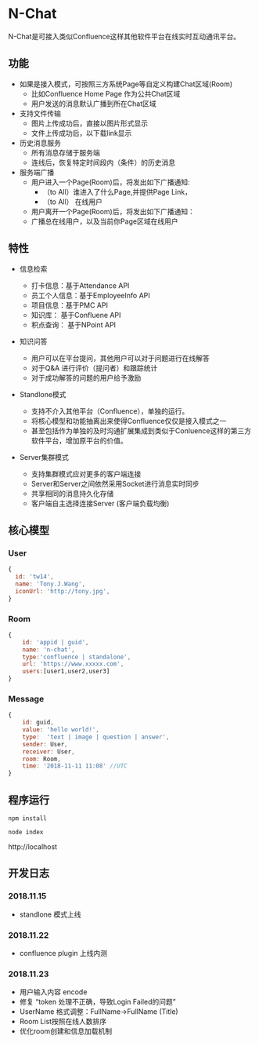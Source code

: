 # N-Chat

N-Chat是可接入类似Confluence这样其他软件平台在线实时互动通讯平台。

## 功能

* 如果是接入模式，可按照三方系统Page等自定义构建Chat区域(Room)
  * 比如Confluence Home Page 作为公共Chat区域
  * 用户发送的消息默认广播到所在Chat区域
* 支持文件传输
  * 图片上传成功后，直接以图片形式显示
  * 文件上传成功后，以下载link显示
* 历史消息服务
  * 所有消息存储于服务端
  * 连线后，恢复特定时间段内（条件）的历史消息
* 服务端广播
  * 用户进入一个Page(Room)后，将发出如下广播通知: 
    * （to All）谁进入了什么Page,并提供Page Link，
    * （to All） 在线用户
  * 用户离开一个Page(Room)后，将发出如下广播通知：
  * 广播总在线用户，以及当前你Page区域在线用户

## 特性

* 信息检索
    * 打卡信息：基于Attendance API
    * 员工个人信息：基于EmployeeInfo API
    * 项目信息：基于PMC API
    * 知识库： 基于Confluene API
    * 积点查询： 基于NPoint API

* 知识问答
    * 用户可以在平台提问，其他用户可以对于问题进行在线解答
    * 对于Q&A 进行评价（提问者）和跟踪统计
    * 对于成功解答的问题的用户给予激励 

* Standlone模式
    * 支持不介入其他平台（Confluence），单独的运行。
    * 将核心模型和功能抽离出来使得Confluence仅仅是接入模式之一
    * 甚至包括作为单独的及时沟通扩展集成到类似于Conluence这样的第三方软件平台，增加原平台的价值。

* Server集群模式
    * 支持集群模式应对更多的客户端连接
    * Server和Server之间依然采用Socket进行消息实时同步
    * 共享相同的消息持久化存储
    * 客户端自主选择连接Server (客户端负载均衡) 

## 核心模型

### User
```javascript
{
  id: 'tw14',
  name: 'Tony.J.Wang',
  iconUrl: 'http://tony.jpg',
}
```
### Room
```javascript
{
    id: 'appid | guid',
    name: 'n-chat',
    type:'confluence | standalone',
    url: 'https://www.xxxxx.com',
    users:[user1,user2,user3]
}
```
### Message
```javascript
{
    id: guid,
    value: 'hello world!',
    type:  'text | image | question | answer', 
    sender: User,
    receiver: User,
    room: Room,
    time: '2018-11-11 11:08' //UTC
}
```

## 程序运行

```
npm install
```

```
node index
```

http://localhost


## 开发日志

### 2018.11.15
* standlone 模式上线

### 2018.11.22
* confluence plugin 上线内测

### 2018.11.23
* 用户输入内容 encode
* 修复 “token 处理不正确，导致Login Failed的问题”
* UserName 格式调整：FullName->FullName (Title)
* Room List按照在线人数排序
* 优化room创建和信息加载机制